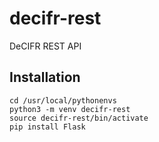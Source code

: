 # decifr-rest
DeCIFR REST API

## Installation

```
cd /usr/local/pythonenvs
python3 -m venv decifr-rest
source decifr-rest/bin/activate
pip install Flask
```
